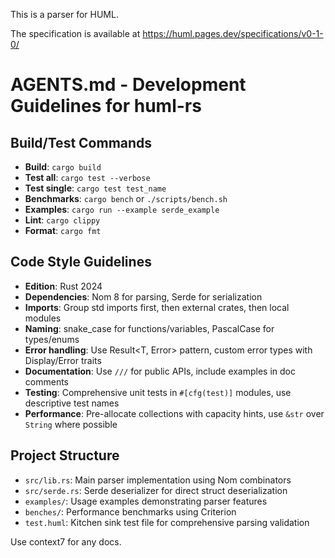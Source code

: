 This is a parser for HUML.

The specification is available at https://huml.pages.dev/specifications/v0-1-0/

# AGENTS.md - Development Guidelines for huml-rs

## Build/Test Commands
- **Build**: `cargo build`
- **Test all**: `cargo test --verbose`
- **Test single**: `cargo test test_name`
- **Benchmarks**: `cargo bench` or `./scripts/bench.sh`
- **Examples**: `cargo run --example serde_example`
- **Lint**: `cargo clippy`
- **Format**: `cargo fmt`

## Code Style Guidelines
- **Edition**: Rust 2024
- **Dependencies**: Nom 8 for parsing, Serde for serialization
- **Imports**: Group std imports first, then external crates, then local modules
- **Naming**: snake_case for functions/variables, PascalCase for types/enums
- **Error handling**: Use Result<T, Error> pattern, custom error types with Display/Error traits
- **Documentation**: Use `///` for public APIs, include examples in doc comments
- **Testing**: Comprehensive unit tests in `#[cfg(test)]` modules, use descriptive test names
- **Performance**: Pre-allocate collections with capacity hints, use `&str` over `String` where possible

## Project Structure
- `src/lib.rs`: Main parser implementation using Nom combinators
- `src/serde.rs`: Serde deserializer for direct struct deserialization
- `examples/`: Usage examples demonstrating parser features
- `benches/`: Performance benchmarks using Criterion
- `test.huml`: Kitchen sink test file for comprehensive parsing validation

Use context7 for any docs.
